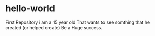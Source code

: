 # hello-world
First Repository
i am a 15 year old That wants to see somthing that he created (or helped create) Be a Huge success.
